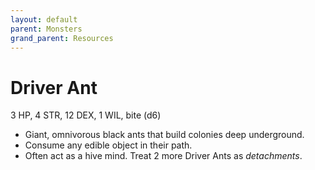```yaml
---
layout: default
parent: Monsters
grand_parent: Resources
---
```


# Driver Ant

3 HP, 4 STR, 12 DEX, 1 WIL, bite (d6)

- Giant, omnivorous black ants that build colonies deep underground.
- Consume any edible object in their path.
- Often act as a hive mind. Treat 2 more Driver Ants as _detachments_.